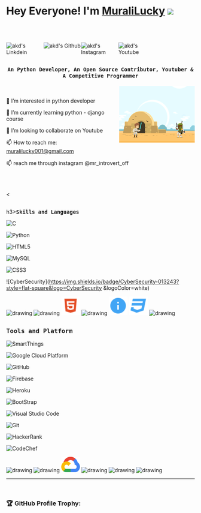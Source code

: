 # Hey Everyone! I'm [MuraliLucky](https://github.com/Murali404) <img src="https://github.com/himanshusharma89/himanshusharma89/blob/master/Hi.gif" width="25px">

<br><br>

<a href="https://www.linkedin.com/in/pandiri-murali-63426220a">

<img align="left" alt="akd's Linkdein" width="100px" src="https://img.shields.io/badge/Linkedin-0A66C2?style=for-the-badge&logo=Linkedin&logoColor=white" />

</a>

<a href="https://github.com/murali404">

<img align="left" alt="akd's Github" width="100px" src="https://img.shields.io/badge/Github-181717?style=for-the-badge&logo=Github&logoColor=white" />

</a>

<a href="https://instagram.com/mr_introvert_off?igshid=ZDdkNTZiNTM=">

<img align="left" alt="akd's Instagram" width="100px" src="https://img.shields.io/badge/Instagram-E4405F?style=for-the-badge&logo=instagram&logoColor=white" />

</a>

<a href="https://youtube.com/@muralilucky4700">

<img align="left" alt="akd's Youtube" width="100px" src="https://img.shields.io/badge/YouTube-FF0000?style=for-the-badge&logo=YouTube&logoColor=white" />

</a>

<br><br>

## <p align="center"><h4 align="center"><samp> An Python Developer, An Open Source Contributor, Youtuber  & A Competitive Programmer </samp></h4></p>

<div>

<img align="right" src="https://github.com/amandewatnitrr/amandewatnitrr/blob/main/terminal.gif" width="40%"/>

<br>

👀 I’m interested in python developer

🌱 I’m currently learning python - django course

👯 I’m looking to collaborate on Youtube

📫 How to reach me: muralilucky001@gmail.com

📫 reach me through instagram @mr_introvert_off

<br>

</div>

##



<div>

<



##

h3><b><samp>Skills and Languages</samp></b></h3>



![C](https://img.shields.io/badge/C-27338e?style=flat-square&logo=c&logoColor=white)

![Python](https://img.shields.io/badge/Python-3776AB?style=flat-square&logo=Python&logoColor=white)

![HTML5](https://img.shields.io/badge/HTML5-E34F26?style=flat-square&logo=HTML5&logoColor=white)

![MySQL](https://img.shields.io/badge/MySQL-4479A1?style=flat-square&logo=MySQL&logoColor=white)

![CSS3](https://img.shields.io/badge/CSS3-1572B6?style=flat-square&logo=CSS3&logoColor=white)



![CyberSecurity](https://img.shields.io/badge/CyberSecurity-013243?style=flat-square&logo=CyberSecurity &logoColor=white)

<span>

<img src="https://github.com/amandewatnitrr/amandewatnitrr/blob/main/imgs/c.svg" alt="drawing" width="50"/>



<img src="https://github.com/amandewatnitrr/amandewatnitrr/blob/main/imgs/python-5.svg" alt="drawing" width="50"/>



<img src="https://github.com/amandewatnitrr/amandewatnitrr/blob/main/imgs/html.svg" alt="drawing" width="50"/>



<img src="https://github.com/amandewatnitrr/amandewatnitrr/blob/main/imgs/mysql-6.svg" alt="drawing" width="50"/>



<img src="https://github.com/amandewatnitrr/amandewatnitrr/blob/main/imgs/readme.svg" alt="drawing" width="50"/>



<img src="https://github.com/amandewatnitrr/amandewatnitrr/blob/main/imgs/css.svg" alt="drawing" width="50"/>







<img src="https://github.com/amandewatnitrr/amandewatnitrr/blob/main/imgs/cybersecurity.svg" alt="drawing" width="50"/>



</span>



##

<h3><b><samp>Tools and Platform</samp></b></h3>



![SmartThings](https://img.shields.io/badge/SmartThings-777BB4?style=flat-square&logo=SmartThings&logoColor=white)

![Google Cloud Platform](https://img.shields.io/badge/Google_Cloud-4285F4?style=flat-square&logo=google-cloud&logoColor=white)

![GitHub](https://img.shields.io/badge/GitHub-181717?style=flat-square&logo=github)

![Firebase](https://img.shields.io/badge/Firebase-ffcb2c?style=flat-square&logo=Firebase&logoColor=DD1100)

![Heroku](https://img.shields.io/badge/Heroku-430098?style=flat-square&logo=Heroku&logoColor=white)

![BootStrap](https://img.shields.io/badge/Bootstrap-7952B3?style=flat-square&logo=bootstrap&logoColor=white)

![Visual Studio Code](https://img.shields.io/badge/Visual_Studio_Code-007ACC?style=flat-square&logo=Visual-Studio-Code&logoColor=white)

![Git](https://img.shields.io/badge/Git-F05032?style=flat-square&logo=Git&logoColor=white)

![HackerRank](https://img.shields.io/badge/HackerRank-107C10?style=flat-square&logo=HackerRank&logoColor=black)

![CodeChef](https://img.shields.io/badge/CodeChef-5B4638?style=flat-square&logo=CodeChef&logoColor=white)



<span>

<img src="https://github.com/amandewatnitrr/amandewatnitrr/blob/main/imgs/bootstrap-5-1.svg" alt="drawing" width="50"/>



<img src="https://github.com/amandewatnitrr/amandewatnitrr/blob/main/imgs/git-icon.svg" alt="drawing" width="40"/>



<img src="https://github.com/amandewatnitrr/amandewatnitrr/blob/main/imgs/google-cloud-1.svg" alt="drawing" width="50"/>



<img src="https://github.com/amandewatnitrr/amandewatnitrr/blob/main/imgs/hackerrank.svg" alt="drawing" width="50"/>



<img src="https://github.com/amandewatnitrr/amandewatnitrr/blob/main/imgs/visual-studio-code.svg" alt="drawing" width="40"/>



<img src="https://github.com/amandewatnitrr/amandewatnitrr/blob/main/imgs/heroku-4.svg" alt="drawing" width="40"/>

</span>

<hr> 























<br>



### 🏆 GitHub Profile Trophy:



<p align="center">

<a href="https://github.com/ryo-ma/github-profile-trophy">




</a>
</p>















<br>  


<!---
Murali404/Murali404 is a ✨ special ✨ repository because its `README.md` (this file) appears on your GitHub profile.
You can click the Preview link to take a look at your changes.
--->
